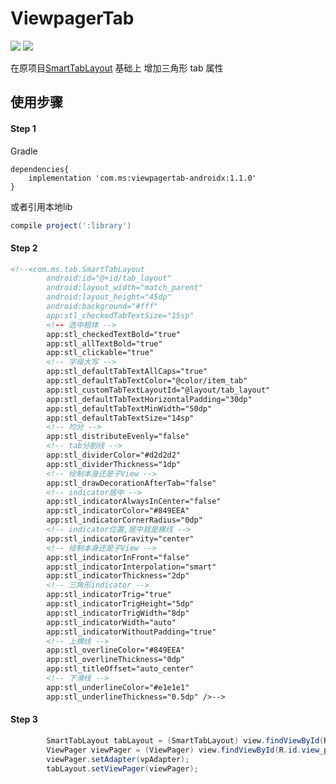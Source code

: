 # ViewpagerTab

[![](https://jitpack.io/v/wenchaosong/ViewpagerTab.svg)](https://jitpack.io/#wenchaosong/ViewpagerTab)
[![](https://img.shields.io/github/stars/wenchaosong/ViewpagerTab.svg)](https://github.com/wenchaosong/ViewpagerTab)

在原项目[SmartTabLayout](https://github.com/ogaclejapan/SmartTabLayout) 基础上
增加三角形 tab 属性

## 使用步骤

#### Step 1

Gradle
```
dependencies{
    implementation 'com.ms:viewpagertab-androidx:1.1.0'
}
```
或者引用本地lib
```groovy
compile project(':library')
```

#### Step 2

```xml
<!--<com.ms.tab.SmartTabLayout
        android:id="@+id/tab_layout"
        android:layout_width="match_parent"
        android:layout_height="45dp"
        android:background="#fff"
        app:stl_checkedTabTextSize="15sp"
        <!-- 选中粗体 -->
        app:stl_checkedTextBold="true"
        app:stl_allTextBold="true"
        app:stl_clickable="true"
        <!-- 字母大写 -->
        app:stl_defaultTabTextAllCaps="true"
        app:stl_defaultTabTextColor="@color/item_tab"
        app:stl_customTabTextLayoutId="@layout/tab_layout"
        app:stl_defaultTabTextHorizontalPadding="30dp"
        app:stl_defaultTabTextMinWidth="50dp"
        app:stl_defaultTabTextSize="14sp"
        <!-- 均分 -->
        app:stl_distributeEvenly="false"
        <!-- tab分割线 -->
        app:stl_dividerColor="#d2d2d2"
        app:stl_dividerThickness="1dp"
        <!-- 绘制本身还是子View -->
        app:stl_drawDecorationAfterTab="false"
        <!-- indicator居中 -->
        app:stl_indicatorAlwaysInCenter="false"
        app:stl_indicatorColor="#849EEA"
        app:stl_indicatorCornerRadius="0dp"
        <!-- indicator位置,居中就是横线 -->
        app:stl_indicatorGravity="center"
        <!-- 绘制本身还是子View -->
        app:stl_indicatorInFront="false"
        app:stl_indicatorInterpolation="smart"
        app:stl_indicatorThickness="2dp"
        <!-- 三角形indicator -->
        app:stl_indicatorTrig="true"
        app:stl_indicatorTrigHeight="5dp"
        app:stl_indicatorTrigWidth="8dp"
        app:stl_indicatorWidth="auto"
        app:stl_indicatorWithoutPadding="true"
        <!-- 上横线 -->
        app:stl_overlineColor="#849EEA"
        app:stl_overlineThickness="0dp"
        app:stl_titleOffset="auto_center"
        <!-- 下滑线 -->
        app:stl_underlineColor="#e1e1e1"
        app:stl_underlineThickness="0.5dp" />-->
```

#### Step 3
```java
        SmartTabLayout tabLayout = (SmartTabLayout) view.findViewById(R.id.tab_layout);
        ViewPager viewPager = (ViewPager) view.findViewById(R.id.view_pager);
        viewPager.setAdapter(vpAdapter);
        tabLayout.setViewPager(viewPager);
```
